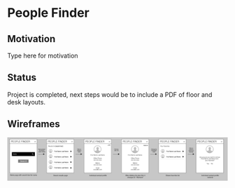 # People Finder

## Motivation

Type here for motivation

## Status

Project is completed, next steps would be to include a PDF of floor and desk layouts.

## Wireframes

![People Finder](wireframe.jpg)
